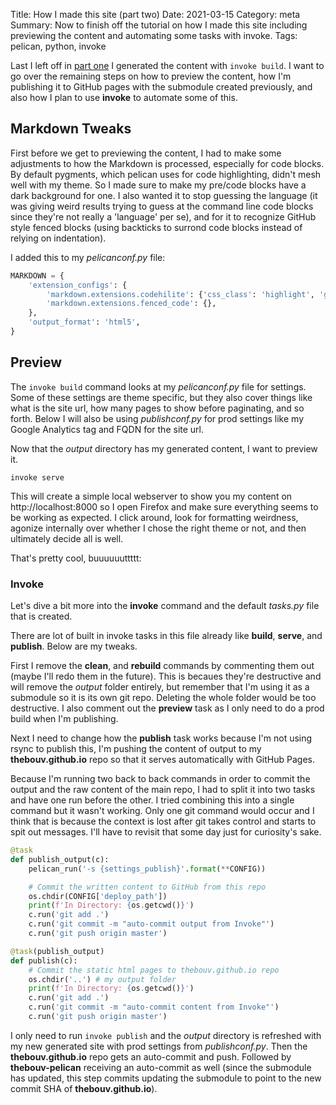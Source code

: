 Title: How I made this site (part two)
Date: 2021-03-15
Category: meta
Summary: Now to finish off the tutorial on how I made this site including previewing the content and automating some tasks with invoke.
Tags: pelican, python, invoke

Last I left off in [part one](how-i-made-this-site-part-one.html) I generated the content with `invoke build`. I want to go over the remaining steps on how to preview the content, how I'm publishing it to GitHub pages with the submodule created previously, and also how I plan to use **invoke** to automate some of this.

## Markdown Tweaks

First before we get to previewing the content, I had to make some adjustments to how the Markdown is processed, especially for code blocks. By default pygments, which pelican uses for code highlighting, didn't mesh well with my theme. So I made sure to make my pre/code blocks have a dark background for one. I also wanted it to stop guessing the language (it was giving weird results trying to guess at the command line code blocks since they're not really a 'language' per se), and for it to recognize GitHub style fenced blocks (using backticks to surrond code blocks instead of relying on indentation).

I added this to my *pelicanconf.py* file:

```python
MARKDOWN = {
    'extension_configs': {
        'markdown.extensions.codehilite': {'css_class': 'highlight', 'guess_lang': False},
        'markdown.extensions.fenced_code': {},
    },
    'output_format': 'html5',
}
```

## Preview

The `invoke build` command looks at my *pelicanconf.py* file for settings. Some of these settings are theme specific, but they also cover things like what is the site url, how many pages to show before paginating, and so forth. Below I will also be using *publishconf.py* for prod settings like my Google Analytics tag and FQDN for the site url.

Now that the *output* directory has my generated content, I want to preview it.

```
invoke serve
```

This will create a simple local webserver to show you my content on http://localhost:8000 so I open Firefox and make sure everything seems to be working as expected. I click around, look for formatting weirdness, agonize internally over whether I chose the right theme or not, and then ultimately decide all is well.

That's pretty cool, buuuuuuttttt:

### Invoke

Let's dive a bit more into the **invoke** command and the default *tasks.py* file that is created.

There are lot of built in invoke tasks in this file already like **build**, **serve**, and **publish**. Below are my tweaks.

First I remove the **clean**, and **rebuild** commands by commenting them out (maybe I'll redo them in the future). This is becaues they're destructive and will remove the *output* folder entirely, but remember that I'm using it as a submodule so it is its own git repo. Deleting the whole folder would be too destructive.  I also comment out the **preview** task as I only need to do a prod build when I'm publishing.

Next I need to change how the **publish** task works because I'm not using rsync to publish this, I'm pushing the content of output to my **thebouv.github.io** repo so that it serves automatically with GitHub Pages.

Because I'm running two back to back commands in order to commit the output and the raw content of the main repo, I had to split it into two tasks and have one run before the other. I tried combining this into a single command but it wasn't working. Only one git command would occur and I think that is because the context is lost after git takes control and starts to spit out messages. I'll have to revisit that some day just for curiosity's sake.

```python
@task
def publish_output(c):
    pelican_run('-s {settings_publish}'.format(**CONFIG))

    # Commit the written content to GitHub from this repo
    os.chdir(CONFIG['deploy_path'])
    print(f'In Directory: {os.getcwd()}')
    c.run('git add .')
    c.run('git commit -m "auto-commit output from Invoke"')
    c.run('git push origin master')

@task(publish_output)
def publish(c):
    # Commit the static html pages to thebouv.github.io repo
    os.chdir('..') # my output folder
    print(f'In Directory: {os.getcwd()}')
    c.run('git add .')
    c.run('git commit -m "auto-commit content from Invoke"')
    c.run('git push origin master')
```

I only need to run `invoke publish` and the *output* directory is refreshed with my new generated site with prod settings from *publishconf.py*. Then the **thebouv.github.io** repo gets an auto-commit and push. Followed by **thebouv-pelican** receiving an auto-commit as well (since the submodule has updated, this step commits updating the submodule to point to the new commit SHA of **thebouv.github.io**).